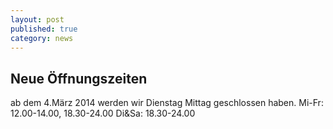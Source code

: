 ```yaml
---
layout: post
published: true
category: news
---
```


## Neue Öffnungszeiten

ab dem 4.März 2014 werden wir Dienstag Mittag geschlossen haben.
Mi-Fr: 12.00-14.00, 18.30-24.00  Di&Sa: 18.30-24.00

